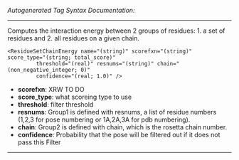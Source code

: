 _Autogenerated Tag Syntax Documentation:_

---
Computes the interaction energy between 2 groups of residues: 1. a set of residues and 2. all residues on a given chain.

```
<ResidueSetChainEnergy name="(string)" scorefxn="(string)" score_type="(string; total_score)"
         threshold="(real)" resnums="(string)" chain="(non_negative_integer; 0)"
         confidence="(real; 1.0)" />
```

-   **scorefxn**: XRW TO DO
-   **score_type**: what scoreing type to use
-   **threshold**: filter threshold
-   **resnums**: Group1 is defined with resnums, a list of residue numbers (1,2,3 for pose numbering or 1A,2A,3A for pdb numbering).
-   **chain**: Group2 is defined with chain, which is the rosetta chain number.
-   **confidence**: Probability that the pose will be filtered out if it does not pass this Filter

---

